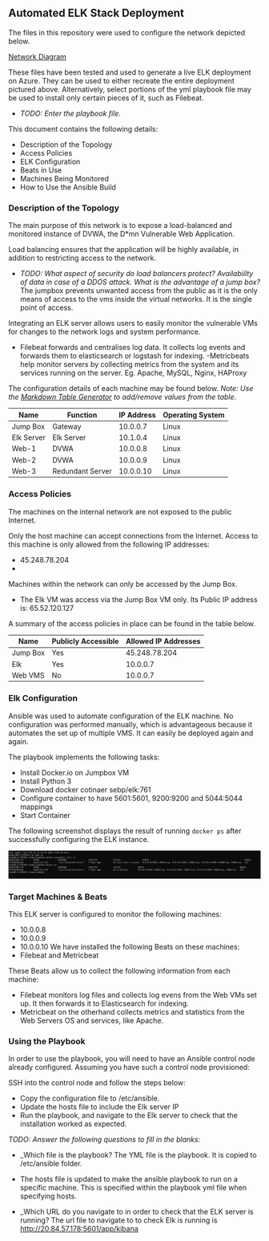 ## Automated ELK Stack Deployment

The files in this repository were used to configure the network depicted below.

[Network Diagram](https://github.com/JTT-21/CS-PROJECT1/blob/main/Diagram/Cloud_NW_project.png)

These files have been tested and used to generate a live ELK deployment on Azure. They can be used to either recreate the entire deployment pictured above. Alternatively, select portions of the yml playbook file may be used to install only certain pieces of it, such as Filebeat.

  - _TODO: Enter the playbook file._

This document contains the following details:
- Description of the Topology
- Access Policies
- ELK Configuration
- Beats in Use
- Machines Being Monitored
- How to Use the Ansible Build


### Description of the Topology

The main purpose of this network is to expose a load-balanced and monitored instance of DVWA, the D*mn Vulnerable Web Application.

Load balancing ensures that the application will be highly available, in addition to restricting access to the network.
- _TODO: What aspect of security do load balancers protect? Availabiilty of data in case of a DDOS attack.  What is the advantage of a jump box?_ The jumpbox prevents unwanted access from the public as it is the only means of access to the vms inside the virtual networks. It is the single point of access.

Integrating an ELK server allows users to easily monitor the vulnerable VMs for changes to the network logs and system performance.
- Filebeat forwards and centralises log data. It collects log events and forwards them to elasticsearch or logstash for indexing.
-Metricbeats help monitor servers by collecting metrics from the system and its services running on the server. Eg. Apache, MySQL, Nginx, HAProxy

The configuration details of each machine may be found below.
_Note: Use the [Markdown Table Generator](http://www.tablesgenerator.com/markdown_tables) to add/remove values from the table_.

| Name       	| Function         	| IP Address 	  | Operating System 	|
|------------	|------------------	|------------	  |------------------	|
| Jump Box   	| Gateway          	| 10.0.0.7      | Linux            	|
| Elk Server 	| Elk Server       	| 10.1.0.4   	  | Linux            	|
| Web-1      	| DVWA             	| 10.0.0.8   	  | Linux            	|
| Web-2      	| DVWA             	| 10.0.0.9   	  | Linux            	|
| Web-3      	| Redundant Server 	| 10.0.0.10   	| Linux            	|

### Access Policies

The machines on the internal network are not exposed to the public Internet. 

Only the host machine can accept connections from the Internet. Access to this machine is only allowed from the following IP addresses: 
- 45.248.78.204
- 

Machines within the network can only be accessed by the Jump Box.
- The Elk VM was access via the Jump Box VM only. Its Public IP address is: 65.52.120.127 

A summary of the access policies in place can be found in the table below.

| Name     | Publicly Accessible | Allowed IP Addresses |
|----------|---------------------|----------------------|
| Jump Box | Yes                 | 45.248.78.204        |
| Elk      | Yes                 | 10.0.0.7             |
| Web VMS  | No                  | 10.0.0.7       |

### Elk Configuration

Ansible was used to automate configuration of the ELK machine. No configuration was performed manually, which is advantageous because it automates the set up of multiple VMS. It can easily be deployed again and again. 


The playbook implements the following tasks:

- Install Docker.io on Jumpbox VM
- Install Python 3
- Download docker cotinaer sebp/elk:761
- Configure container to have 5601:5601, 9200:9200 and 5044:5044 mappings
- Start Container

The following screenshot displays the result of running `docker ps` after successfully configuring the ELK instance.

![Docker PS](https://github.com/JTT-21/CS-PROJECT1/blob/main/Diagram/Elk-docker-ps.JPG)

### Target Machines & Beats
This ELK server is configured to monitor the following machines:
- 10.0.0.8
- 10.0.0.9
- 10.0.0.10
We have installed the following Beats on these machines:
- Filebeat and Metricbeat

These Beats allow us to collect the following information from each machine:
- Filebeat monitors log files and collects log evens from the Web VMs set up. It then forwards it to Elasticsearch for indexing.
- Metricbeat on the otherhand collects metrics and statistics from the Web Servers OS and services, like Apache.
### Using the Playbook
In order to use the playbook, you will need to have an Ansible control node already configured. Assuming you have such a control node provisioned: 

SSH into the control node and follow the steps below:
- Copy the configuration file to /etc/ansible.
- Update the hosts file to include the Elk server IP
- Run the playbook, and navigate to the Elk server to check that the installation worked as expected.

_TODO: Answer the following questions to fill in the blanks:_
- _Which file is the playbook? The YML file is the playbook. It is copied to /etc/ansible folder.
- The hosts file is updated to make the ansible playbook to run on a specific machine. This is specified within the playbook yml file when specifying hosts.

- _Which URL do you navigate to in order to check that the ELK server is running? The url file to navigate to to check Elk is running is http://20.84.57.178:5601/app/kibana
